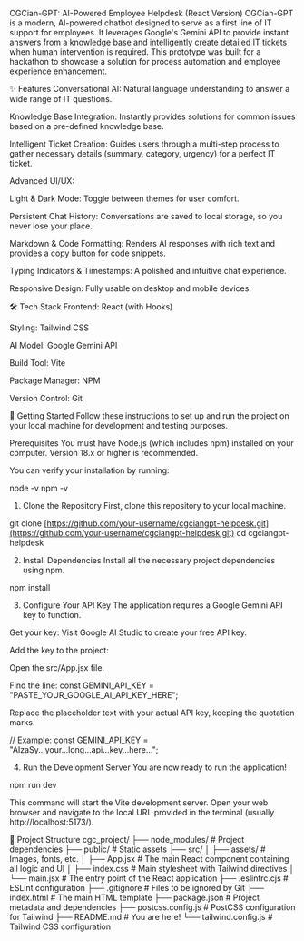 CGCian-GPT: AI-Powered Employee Helpdesk (React Version)
CGCian-GPT is a modern, AI-powered chatbot designed to serve as a first line of IT support for employees. It leverages Google's Gemini API to provide instant answers from a knowledge base and intelligently create detailed IT tickets when human intervention is required. This prototype was built for a hackathon to showcase a solution for process automation and employee experience enhancement.

✨ Features
Conversational AI: Natural language understanding to answer a wide range of IT questions.

Knowledge Base Integration: Instantly provides solutions for common issues based on a pre-defined knowledge base.

Intelligent Ticket Creation: Guides users through a multi-step process to gather necessary details (summary, category, urgency) for a perfect IT ticket.

Advanced UI/UX:

Light & Dark Mode: Toggle between themes for user comfort.

Persistent Chat History: Conversations are saved to local storage, so you never lose your place.

Markdown & Code Formatting: Renders AI responses with rich text and provides a copy button for code snippets.

Typing Indicators & Timestamps: A polished and intuitive chat experience.

Responsive Design: Fully usable on desktop and mobile devices.

🛠️ Tech Stack
Frontend: React (with Hooks)

Styling: Tailwind CSS

AI Model: Google Gemini API

Build Tool: Vite

Package Manager: NPM

Version Control: Git

🚀 Getting Started
Follow these instructions to set up and run the project on your local machine for development and testing purposes.

Prerequisites
You must have Node.js (which includes npm) installed on your computer. Version 18.x or higher is recommended.

You can verify your installation by running:

node -v
npm -v

1. Clone the Repository
First, clone this repository to your local machine.

git clone [https://github.com/your-username/cgciangpt-helpdesk.git](https://github.com/your-username/cgciangpt-helpdesk.git)
cd cgciangpt-helpdesk

2. Install Dependencies
Install all the necessary project dependencies using npm.

npm install

3. Configure Your API Key
The application requires a Google Gemini API key to function.

Get your key: Visit Google AI Studio to create your free API key.

Add the key to the project:

Open the src/App.jsx file.

Find the line: const GEMINI_API_KEY = "PASTE_YOUR_GOOGLE_AI_API_KEY_HERE";

Replace the placeholder text with your actual API key, keeping the quotation marks.

// Example:
const GEMINI_API_KEY = "AIzaSy...your...long...api...key...here...";

4. Run the Development Server
You are now ready to run the application!

npm run dev

This command will start the Vite development server. Open your web browser and navigate to the local URL provided in the terminal (usually http://localhost:5173/).

📂 Project Structure
cgc_project/
├── node_modules/       # Project dependencies
├── public/             # Static assets
├── src/
│   ├── assets/         # Images, fonts, etc.
│   ├── App.jsx         # The main React component containing all logic and UI
│   ├── index.css       # Main stylesheet with Tailwind directives
│   └── main.jsx        # The entry point of the React application
├── .eslintrc.cjs       # ESLint configuration
├── .gitignore          # Files to be ignored by Git
├── index.html          # The main HTML template
├── package.json        # Project metadata and dependencies
├── postcss.config.js   # PostCSS configuration for Tailwind
├── README.md           # You are here!
└── tailwind.config.js  # Tailwind CSS configuration
